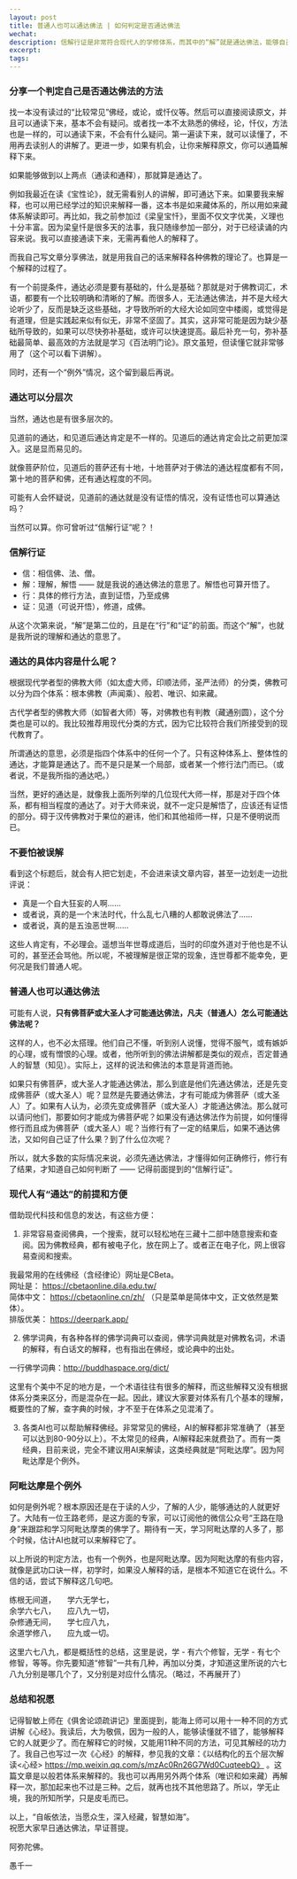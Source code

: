 ```yaml
---
layout: post
title: 普通人也可以通达佛法 | 如何判定是否通达佛法
wechat: 
description: 信解行证是非常符合现代人的学修体系，而其中的“解”就是通达佛法，能够自己通读经典，能够用自己的语言解释经典。解在前，行、证在后，所以，普通人也可以通达佛法的。
excerpt: 
tags:
---
```


### 分享一个判定自己是否通达佛法的方法

找一本没有读过的“比较常见”佛经，或论，或忏仪等。然后可以直接阅读原文，并且可以通读下来，基本不会有疑问。或者找一本不太熟悉的佛经，论，忏仪，方法也是一样的，可以通读下来，不会有什么疑问。第一遍读下来，就可以读懂了，不用再去读别人的讲解了。更进一步，如果有机会，让你来解释原文，你可以通篇解释下来。

如果能够做到以上两点（通读和通释），那就算是通达了。

例如我最近在读《宝性论》，就无需看别人的讲解，即可通达下来。如果要我来解释，也可以用已经学过的知识来解释一番，这本书是如来藏体系的，所以用如来藏体系解读即可。再比如，我之前参加过《梁皇宝忏》，里面不仅文字优美，义理也十分丰富。因为梁皇忏是很多天的法事，我只随缘参加一部分，对于已经读诵的内容来说。我可以直接通读下来，无需再看他人的解释了。

而我自己写文章分享佛法，就是用我自己的话来解释各种佛教的理论了。也算是一个解释的过程了。

有一个前提条件，通达必须是要有基础的，什么是基础？那就是对于佛教词汇，术语，都要有一个比较明确和清晰的了解。而很多人，无法通达佛法，并不是大经大论听少了，反而是缺乏这些基础，才导致所听的大经大论如同空中楼阁，或觉得是有道理，但是实践起来似有似无，非常不坚固了。其实，这非常可能是因为缺少基础所导致的，如果可以尽快弥补基础，或许可以快速提高。最后补充一句，弥补基础最简单、最高效的方法就是学习《百法明门论》。原文虽短，但读懂它就非常够用了（这个可以看下讲解）。

同时，还有一个“例外”情况，这个留到最后再说。

### 通达可以分层次

当然，通达也是有很多层次的。

见道前的通达，和见道后通达肯定是不一样的。见道后的通达肯定会比之前更加深入。这是显而易见的。

就像菩萨阶位，见道后的菩萨还有十地，十地菩萨对于佛法的通达程度都有不同，第十地的菩萨和佛，还有通达程度的不同。

可能有人会怀疑说，见道前的通达就是没有证悟的情况，没有证悟也可以算通达吗？

当然可以算。你可曾听过“信解行证”呢？！

### 信解行证

* 信：相信佛、法、僧。
* 解：理解，解悟 —— 就是我说的通达佛法的意思了。解悟也可算开悟了。
* 行：具体的修行方法，直到证悟，乃至成佛
* 证：见道（可说开悟），修道，成佛。

从这个次第来说，“解”是第二位的，且是在“行”和“证”的前面。而这个“解”，也就是我所说的理解和通达的意思了。

### 通达的具体内容是什么呢？

根据现代学者型的佛教大师（如太虚大师，印顺法师，圣严法师）的分类，佛教可以分为四个体系：根本佛教（声闻乘）、般若、唯识、如来藏。

古代学者型的佛教大师（如智者大师）等，对佛教也有判教（藏通别圆），这个分类也是可以的。我比较推荐用现代分类的方式，因为它比较符合我们所接受到的现代教育了。

所谓通达的意思，必须是指四个体系中的任何一个了。只有这种体系上、整体性的通达，才能算是通达了。而不是只是某一个局部，或者某一个修行法门而已。（或者说，不是我所指的通达吧。）

当然，更好的通达是，就像我上面所列举的几位现代大师一样，那是对于四个体系，都有相当程度的通达了。对于大师来说，就不一定只是解悟了，应该还有证悟的部分。碍于汉传佛教对于果位的避讳，他们和其他祖师一样，只是不便明说而已。

### 不要怕被误解

看到这个标题后，就会有人把它划走，不会进来读文章内容，甚至一边划走一边批评说：
* 真是一个自大狂妄的人啊……
* 或者说，真的是一个末法时代，什么乱七八糟的人都敢说佛法了…… 
* 或者说，真的是五浊恶世啊…… 

这些人肯定有，不必理会。遥想当年世尊成道后，当时的印度外道对于他也是不认可的，甚至还会骂他。所以呢，不被理解是很正常的现象，连世尊都不能幸免，更何况是我们普通人呢。

### 普通人也可以通达佛法

可能有人说，**只有佛菩萨或大圣人才可能通达佛法，凡夫（普通人）怎么可能通达佛法呢？**

这样的人，也不必太搭理。他们自己不懂，听到别人说懂，觉得不服气，或有嫉妒的心理，或有憎恨的心理。或者，他所听到的佛法讲解都是类似的观点，否定普通人的智慧（知见）。实际上，这样的说法和佛法的本意是背道而驰。

如果只有佛菩萨，或大圣人才能通达佛法，那么到底是他们先通达佛法，还是先变成佛菩萨（或大圣人）呢？显然是先要通达佛法，才有可能成为佛菩萨（或大圣人）了。如果有人认为，必须先变成佛菩萨（或大圣人）才能通达佛法。那么就可以请问他们，那要如何才能成为佛菩萨呢？如果没有通达佛法作为前提，如何懂得修行而且成为佛菩萨（或大圣人）呢？当修行有了一定的结果后，如果不通达佛法，又如何自己证了什么果？到了什么位次呢？

所以，就大多数的实际情况来说，必须先通达佛法，才懂得如何正确修行，修行有了结果，才知道自己如何判断了 —— 记得前面提到的“信解行证”。

### 现代人有“通达”的前提和方便

借助现代科技和信息的发达，有这些方便：

1. 非常容易查阅佛典，一个搜索，就可以轻松地在三藏十二部中随意搜索和查阅。因为佛教经典，都有被电子化，放在网上了。或者正在电子化，网上很容易查阅和搜索。

我最常用的在线佛经（含经律论）网址是CBeta。<br>
网址是： https://cbetaonline.dila.edu.tw/ <br>
简体中文： https://cbetaonline.cn/zh/ （只是菜单是简体中文，正文依然是繁体）。<br>
排版优美： https://deerpark.app/ <br>

2. 佛学词典，有各种各样的佛学词典可以查阅，佛学词典就是对佛教名词，术语的解释，有白话文的解释，也有指出在佛经，或论典中的出处。

一行佛学词典：http://buddhaspace.org/dict/ <br>

这里有个美中不足的地方是，一个术语往往有很多的解释，而这些解释又没有根据体系分类来区分，而是混杂在一起。因此，建议大家要对体系有几个基本的理解，概要性的了解，查字典的时候，才不至于在体系之见混淆了。

3. 各类AI也可以帮助解释佛经。非常常见的佛经，AI的解释都非常准确了（甚至可以达到80-90分以上）。不太常见的经典，AI解释起来就费劲了。而有一类经典，目前来说，完全不建议用AI来解读，这类经典就是“阿毗达摩”。因为阿毗达摩是个例外。

### 阿毗达摩是个例外

如何是例外呢？根本原因还是在于读的人少，了解的人少，能够通达的人就更好了。大陆有一位王路老师，是这方面的专家，可以订阅他的微信公众号“王路在隐身”来跟踪和学习阿毗达摩类的佛学了。期待有一天，学习阿毗达摩的人多了，那个时候，估计AI也就可以来解释它了。

以上所说的判定方法，也有一个例外，也是阿毗达摩。因为阿毗达摩的有些内容，就像是武功口诀一样，初学时，如果没人解释的话，是根本不知道它在说什么。不信的话，尝试下解释这几句吧。

练根无间道，　　学六无学七，<br>
余学六七八，　　应八九一切，<br>
杂修通无间，　　学七应八九，<br>
余道学修八，　　应九或一切。<br>

这里六七八九，都是概括性的总结，这里是说，学 - 有六个修智，无学 - 有七个修智，等等。你先要知道“修智”一共有几种，再加以分类，才知道这里所说的六七八九分别是哪几个了，又分别是对应什么情况。（略过，不再展开了）

### 总结和祝愿

记得智敏上师在《俱舍论颂疏讲记》里面提到，能海上师可以用十一种不同的方式讲解《心经》。我读后，大为敬佩，因为一般的人，能够读懂就不错了，能够解释它的人就更少了。而在解释它的时候，又能用11种不同的方法，可见其解经的功力了。我自己也写过一次《心经》的解释，参见我的文章：《以结构化的五个层次解读<心经> https://mp.weixin.qq.com/s/mzAc0Rn26G7Wd0CuqteebQ》 。这篇文章是以般若体系来解释的。我也可以再用另外两个体系（唯识和如来藏）再解释一次，那加起来也不过是三种。之后，就再也找不其他思路了。所以，学无止境，我的所知所学，只是皮毛而已。

以上，“自皈依法，当愿众生，深入经藏，智慧如海”。<br>
祝愿大家早日通达佛法，早证菩提。

阿弥陀佛。

愚千一

